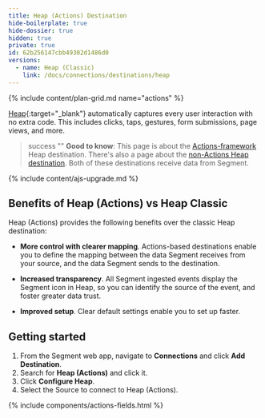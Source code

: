 ```yaml
---
title: Heap (Actions) Destination
hide-boilerplate: true
hide-dossier: true
hidden: true
private: true
id: 62b256147cbb49302d1486d0
versions:
  - name: Heap (Classic)
    link: /docs/connections/destinations/heap
---
```


{% include content/plan-grid.md name="actions" %}

[Heap](https://heapanalytics.com/?utm_source=segmentio&utm_medium=docs&utm_campaign=partners){:target="_blank"} automatically captures every user interaction with no extra code. This includes clicks, taps, gestures, form submissions, page views, and more.

> success ""
> **Good to know**: This page is about the [Actions-framework](/docs/connections/destinations/actions/) Heap destination. There's also a page about the [non-Actions Heap destination](/docs/connections/destinations/catalog/heap/). Both of these destinations receive data from Segment.


{% include content/ajs-upgrade.md %}

## Benefits of Heap (Actions) vs Heap Classic

Heap (Actions) provides the following benefits over the classic Heap destination:

- **More control with clearer mapping**. Actions-based destinations enable you to define the mapping between the data Segment receives from your source, and the data Segment sends to the destination.

- **Increased transparency**. All Segment ingested events display the Segment icon in Heap, so you can identify the source of the event, and foster greater data trust.

- **Improved setup**. Clear default settings enable you to set up faster.

## Getting started

1. From the Segment web app, navigate to **Connections** and click **Add Destination**.
2. Search for **Heap (Actions)** and click it.
3. Click **Configure Heap**.
4. Select the Source to connect to Heap (Actions).

{% include components/actions-fields.html %}

